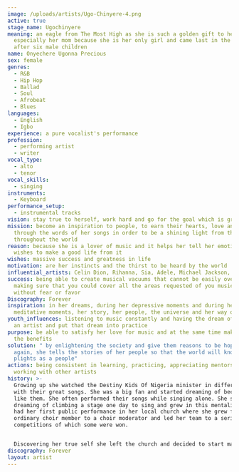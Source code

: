 ```yaml
---
image: /uploads/artists/Ugo-Chinyere-4.png
active: true
stage_name: Ugochinyere
meaning: an eagle from The Most High as she is such a golden gift to her family,
  especially her mom because she is her only girl and came last in the family
  after six male children
name: Onyechere Ugonna Precious
sex: female
genres:
  - R&B
  - Hip Hop
  - Ballad
  - Soul
  - Afrobeat
  - Blues
languages:
  - English
  - Igbo
experience: a pure vocalist's performance
profession:
  - performing artist
  - writer
vocal_type:
  - alto
  - tenor
vocal_skills:
  - singing
instruments:
  - Keyboard
performance_setup:
  - instrumental tracks
vision: stay true to herself, work hard and go for the goal which is greatness
mission: become an inspiration to people, to earn their hearts, love and care
  through the words of her songs in order to be a shining light from the East
  throughout the world
reason: because she is a lover of music and it helps her tell her emotions and
  wishes to make a good life from it
wishes: massive success and greatness in life
motivation: are her instincts and the thirst to be heard by the world
influential_artists: Celin Dion, Rihanna, Sia, Adele, Michael Jackson, Lucky Dube
success: being able to create musical vacuums that cannot be easily overlooked,
  making sure that you could cover all the areas requested of you musically
  without fear or favor
Discography: Forever
inspiration: in her dreams, during her depressive moments and during her
  meditative moments, her story, her people, the universe and her way of life
youth_influences: listening to music constantly and having the dream of becoming
  an artist and put that dream into practice
purpose: be able to satisfy her love for music and at the same time make harvest
  the benefits
solution: " by enlightening the society and give them reasons to be hopeful
  again, she tells the stories of her people so that the world will know their
  plights as a people"
actions: being consistent in learning, practicing, appreciating mentorship and
  working with other artists
history: >-
  Growing up she watched the Destiny Kids Of Nigeria minister in different ways
  with their great songs. She was a big fan and started dreaming of becoming
  like them. She often performed their songs while singing alone. She started
  dreaming of climbing a stage one day to sing and grew in this mentality. She
  had her first public performance in her local church where she grew from an
  ordinary choir member to a choir moderator and led her team to a series of
  competitions of which some were won. 


  Discovering her true self she left the church and decided to start making her own songs. It was a difficult task for her since she couldn't figure out how and where to start but found her way in using her talents working together with other artists that like her musically protest against injustice towards her people. This is where she first made impact as an artist and now had her own stories to tell courtesy of the marginalization, killing and forceful disappearance of her people
discography: Forever
layout: artist
---
```

